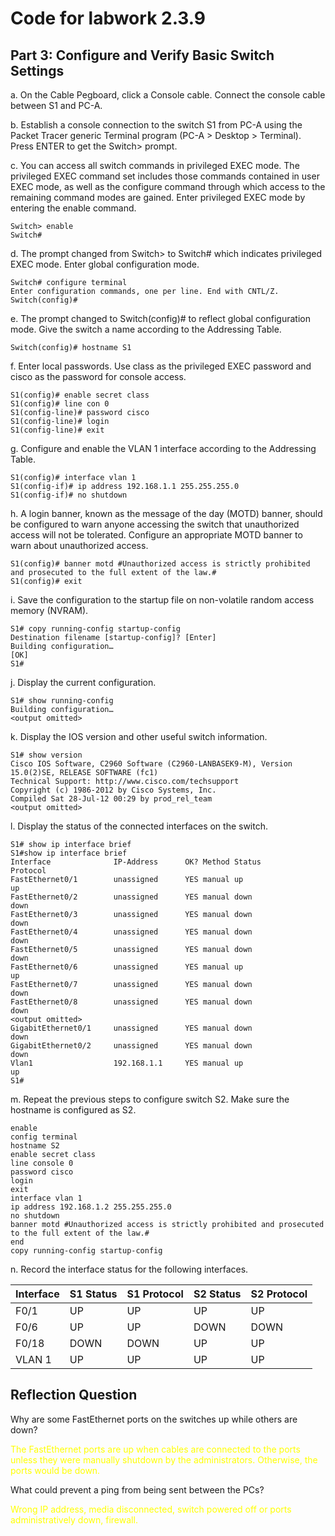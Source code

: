 # Code for labwork 2.3.9

## Part 3: Configure and Verify Basic Switch Settings

a. On the Cable Pegboard, click a Console cable. Connect the console cable between S1 and PC-A.

b. Establish a console connection to the switch S1 from PC-A using the Packet Tracer generic Terminal program (PC-A > Desktop > Terminal). Press ENTER to get the Switch> prompt.

c. You can access all switch commands in privileged EXEC mode. The privileged EXEC command set includes those commands contained in user EXEC mode, as well as the configure command through which access to the remaining command modes are gained. Enter privileged EXEC mode by entering the enable command.

```commandline
Switch> enable
Switch#
```

d. The prompt changed from Switch> to Switch# which indicates privileged EXEC mode. Enter global configuration mode.

```commandline
Switch# configure terminal
Enter configuration commands, one per line. End with CNTL/Z.
Switch(config)#
```

e. The prompt changed to Switch(config)# to reflect global configuration mode. Give the switch a name according to the Addressing Table.

```commandline
Switch(config)# hostname S1
```
f. Enter local passwords. Use class as the privileged EXEC password and cisco as the password for console access.

```commandline
S1(config)# enable secret class
S1(config)# line con 0
S1(config-line)# password cisco
S1(config-line)# login
S1(config-line)# exit
```
g. Configure and enable the VLAN 1 interface according to the Addressing Table.

```commandline
S1(config)# interface vlan 1
S1(config-if)# ip address 192.168.1.1 255.255.255.0
S1(config-if)# no shutdown
```

h. A login banner, known as the message of the day (MOTD) banner, should be configured to warn anyone accessing the switch that unauthorized access will not be tolerated. Configure an appropriate MOTD banner to warn about unauthorized access.

```commandline
S1(config)# banner motd #Unauthorized access is strictly prohibited and prosecuted to the full extent of the law.#
S1(config)# exit
```

i. Save the configuration to the startup file on non-volatile random access memory (NVRAM).

```commandline
S1# copy running-config startup-config
Destination filename [startup-config]? [Enter]
Building configuration…
[OK]
S1#
```

j. Display the current configuration.

```commandline
S1# show running-config
Building configuration…
<output omitted>
```

k. Display the IOS version and other useful switch information.

```commandline
S1# show version
Cisco IOS Software, C2960 Software (C2960-LANBASEK9-M), Version 15.0(2)SE, RELEASE SOFTWARE (fc1)
Technical Support: http://www.cisco.com/techsupport
Copyright (c) 1986-2012 by Cisco Systems, Inc.
Compiled Sat 28-Jul-12 00:29 by prod_rel_team
<output omitted>
```

l. Display the status of the connected interfaces on the switch.

```commandline
S1# show ip interface brief
S1#show ip interface brief
Interface              IP-Address      OK? Method Status                Protocol 
FastEthernet0/1        unassigned      YES manual up                    up 
FastEthernet0/2        unassigned      YES manual down                  down 
FastEthernet0/3        unassigned      YES manual down                  down 
FastEthernet0/4        unassigned      YES manual down                  down 
FastEthernet0/5        unassigned      YES manual down                  down 
FastEthernet0/6        unassigned      YES manual up                    up 
FastEthernet0/7        unassigned      YES manual down                  down 
FastEthernet0/8        unassigned      YES manual down                  down 
<output omitted>
GigabitEthernet0/1     unassigned      YES manual down                  down 
GigabitEthernet0/2     unassigned      YES manual down                  down 
Vlan1                  192.168.1.1     YES manual up                    up
S1#
```

m. Repeat the previous steps to configure switch S2. Make sure the hostname is configured as S2.

```commandline
enable
config terminal 
hostname S2
enable secret class
line console 0
password cisco
login
exit
interface vlan 1
ip address 192.168.1.2 255.255.255.0
no shutdown
banner motd #Unauthorized access is strictly prohibited and prosecuted to the full extent of the law.#
end
copy running-config startup-config
```

n. Record the interface status for the following interfaces.

| Interface | S1 Status | S1 Protocol | S2 Status | S2 Protocol |
|-----------|-----------|-------------|-----------|-------------|
| F0/1      | UP        | UP          | UP        | UP          | 
| F0/6      | UP        | UP          | DOWN      | DOWN        |
| F0/18     | DOWN      | DOWN        | UP        | UP          |
| VLAN 1    | UP        | UP          | UP        | UP          |

## Reflection Question

Why are some FastEthernet ports on the switches up while others are down?

<span style="color:yellow">
The FastEthernet ports are up when cables are connected to the ports unless they were manually shutdown by the administrators. Otherwise, the ports would be down.
</span>


What could prevent a ping from being sent between the PCs?

<span style="color:yellow">
Wrong IP address, media disconnected, switch powered off or ports administratively down, firewall.
</span>

